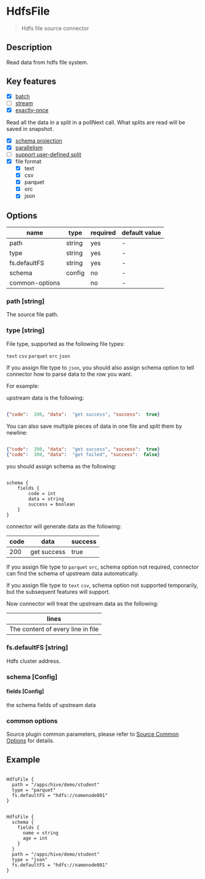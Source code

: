 # HdfsFile

> Hdfs file source connector

## Description

Read data from hdfs file system.

## Key features

- [x] [batch](../../concept/connector-v2-features.md)
- [ ] [stream](../../concept/connector-v2-features.md)
- [x] [exactly-once](../../concept/connector-v2-features.md)

Read all the data in a split in a pollNext call. What splits are read will be saved in snapshot.

- [x] [schema projection](../../concept/connector-v2-features.md)
- [x] [parallelism](../../concept/connector-v2-features.md)
- [ ] [support user-defined split](../../concept/connector-v2-features.md)
- [x] file format
  - [x] text
  - [x] csv
  - [x] parquet
  - [x] orc
  - [x] json

## Options

| name           | type   | required | default value |
| -------------- | ------ | -------- | ------------- |
| path           | string | yes      | -             |
| type           | string | yes      | -             |
| fs.defaultFS   | string | yes      | -             |
| schema         | config | no       | -             |
| common-options |        | no       | -             |

### path [string]

The source file path.

### type [string]

File type, supported as the following file types:

`text` `csv` `parquet` `orc` `json`

If you assign file type to `json`, you should also assign schema option to tell connector how to parse data to the row you want.

For example:

upstream data is the following:

```json

{"code":  200, "data":  "get success", "success":  true}

```

You can also save multiple pieces of data in one file and split them by newline:

```json lines

{"code":  200, "data":  "get success", "success":  true}
{"code":  300, "data":  "get failed", "success":  false}

```

you should assign schema as the following:

```hocon

schema {
    fields {
        code = int
        data = string
        success = boolean
    }
}

```

connector will generate data as the following:

| code | data        | success |
|------|-------------|---------|
| 200  | get success | true    |

If you assign file type to `parquet` `orc`, schema option not required, connector can find the schema of upstream data automatically.

If you assign file type to `text` `csv`, schema option not supported temporarily, but the subsequent features will support.

Now connector will treat the upstream data as the following:

| lines                             |
|-----------------------------------|
| The content of every line in file |

### fs.defaultFS [string]

Hdfs cluster address.

### schema [Config]

#### fields [Config]

the schema fields of upstream data

### common options 

Source plugin common parameters, please refer to [Source Common Options](common-options.md) for details.

## Example

```hocon

HdfsFile {
  path = "/apps/hive/demo/student"
  type = "parquet"
  fs.defaultFS = "hdfs://namenode001"
}

```

```hocon

HdfsFile {
  schema {
    fields {
      name = string
      age = int
    }
  }
  path = "/apps/hive/demo/student"
  type = "json"
  fs.defaultFS = "hdfs://namenode001"
}

```